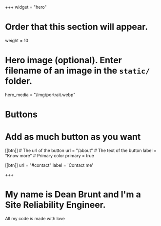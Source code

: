+++
widget = "hero"
# Order that this section will appear.
weight = 10

# Hero image (optional). Enter filename of an image in the `static/` folder.
hero_media = "/img/portrait.webp"

# Buttons
# Add as much button as you want
[[btn]]
	# The url of the button
  url = "/about"
	# The text of the button
  label = "Know more"
	# Primary color
	primary = true

[[btn]]
  url = "#contact"
  label = 'Contact me'

+++

# My name is **Dean Brunt** and I'm a **Site Reliability Engineer**.

All my code is made with love
